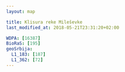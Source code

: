 ```yaml
---
layout: map

title: Klisura reke Mileševke
last_modified_at: 2018-05-21T23:31:20+02:00

WDPA: [16387]
BioRaS: [195]
geoSrbija:
  L1_183: [187]
  L1_362: [72]
---
```

